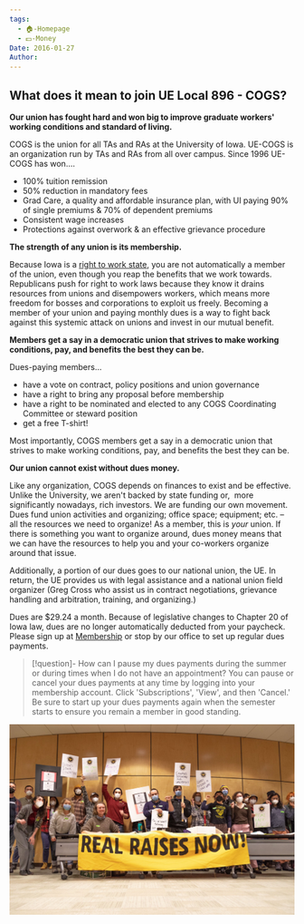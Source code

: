 ```yaml
---
tags:
  - 🏠-Homepage
  - 💵-Money
Date: 2016-01-27
Author: 
---
```


## What does it mean to join UE Local 896 - COGS?

**Our union has fought hard and won big to improve graduate workers' working conditions and standard of living.**

COGS is the union for all TAs and RAs at the University of Iowa. UE-COGS is an organization run by TAs and RAs from all over campus. Since 1996 UE-COGS has won....

- 100% tuition remission
- 50% reduction in mandatory fees
- Grad Care, a quality and affordable insurance plan, with UI paying 90% of single premiums & 70% of dependent premiums
- Consistent wage increases
- Protections against overwork & an effective grievance procedure

**The strength of any union is its membership.**

Because Iowa is a [right to work state](https://iowastartingline.com/2023/05/24/what-does-iowas-right-to-work-law-mean/), you are not automatically a member of the union, even though you reap the benefits that we work towards. Republicans push for right to work laws because they know it drains resources from unions and disempowers workers, which means more freedom for bosses and corporations to exploit us freely. Becoming a member of your union and paying monthly dues is a way to fight back against this systemic attack on unions and invest in our mutual benefit.

**Members get a say in a democratic union that strives to make working conditions, pay, and benefits the best they can be.**

Dues-paying members...

- have a vote on contract, policy positions and union governance
- have a right to bring any proposal before membership
- have a right to be nominated and elected to any COGS Coordinating Committee or steward position
- get a free T-shirt!

Most importantly, COGS members get a say in a democratic union that strives to make working conditions, pay, and benefits the best they can be.

**Our union cannot exist without dues money.**

Like any organization, COGS depends on finances to exist and be effective. Unlike the University, we aren't backed by state funding or,  more significantly nowadays, rich investors. We are funding our own movement. Dues fund union activities and organizing; office space; equipment; etc. – all the resources we need to organize! As a member, this is _your_ union. If there is something you want to organize around, dues money means that we can have the resources to help you and your co-workers organize around that issue.

Additionally, a portion of our dues goes to our national union, the UE. In return, the UE provides us with legal assistance and a national union field organizer (Greg Cross who assist us in contract negotiations, grievance handling and arbitration, training, and organizing.)

Dues are $29.24 a month. Because of legislative changes to Chapter 20 of Iowa law, dues are no longer automatically deducted from your paycheck. Please sign up at [Membership](../../../Finances/Membership.md) or stop by our office to set up regular dues payments.

> [!question]- How can I pause my dues payments during the summer or during times when I do not have an appointment?
> You can pause or cancel your dues payments at any time by logging into your membership account. Click 'Subscriptions', 'View', and then 'Cancel.' Be sure to start up your dues payments again when the semester starts to ensure you remain a member in good standing.

![COGS - Real Raises Now!.jpg](../../Attachments/COGS%20-%20Real%20Raises%20Now!.jpg)